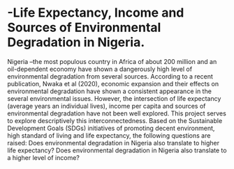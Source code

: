 # -Life Expectancy, Income and Sources of Environmental Degradation in Nigeria.
Nigeria –the most populous country in Africa of about 200 million and an oil-dependent economy have shown a dangerously high level of environmental degradation from several sources. According to a recent publication, Nwaka et al (2020), economic expansion and their effects on environmental degradation have shown a consistent appearance in the several environmental issues. However, the intersection of life expectancy (average years an individual lives), income per capita and sources of environmental degradation have not been well explored. This project serves to explore descriptively this interconnectedness. Based on the Sustainable Development Goals (SDGs) initiatives of promoting decent environment, high standard of living and life expectancy, the following questions are raised: Does environmental degradation in Nigeria also translate to higher life expectancy? Does environmental degradation in Nigeria also translate to a higher level of income?
